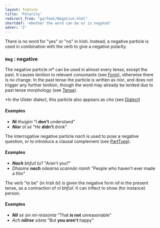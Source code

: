 ```yaml
---
layout: feature
title: 'Polarity'
redirect_from: "ga/feat/Negative.html"
shortdef: 'whether the word can be or is negated'
udver: '2'
---
```


There is no word for "yes" or "no" in Irish. Instead, a negative particle is used in combination with the verb to give a negative polarity. 

### `Neg` : negative

The negative particle _ní_* can be used in almost every tense, except the past. It causes lenition to relevant consonants (see [Form]()), otherwise there is no change. In the past tense the particle is written as _níor_, and does not trigger any further lenition, though the word may already be lenited due to past tense morphology (see [Tense]()). 

*In the Ulster dialect, this particle also appears as _cha_ (see [Dialect]())

#### Examples

* _<b>Ní</b> thuigim_ "I <b>don't</b> understand"
* _<b>Níor</b> ól sé_ "He <b>didn't</b> drink"

The interrogative negative particle _nach_ is used to pose a negative question, or to introduce a clausal complement (see [PartType]()).

#### Examples

* _<b>Nach</b> bhfuil tú?_ "Aren't you?"
* _Dhaoine <b>nach</b> ndearna scannán riamh_ "People who haven't ever made a film"

The verb "to be" (in Irish _bí_) is given the negative form _níl_ in the present tense, as a contraction of _ní bhfuil_. It can inflect to show (for instance) person.

#### Examples

* _<b>Níl</b> sé sin mí-réasúnta_ "That <b>is not</b> unreasonable"
* _Ach <b>nílirse</b> sásta_ "But <b>you aren't</b> happy"
<!-- Interlanguage links updated Út zář 29 20:23:11 CEST 2020 -->
